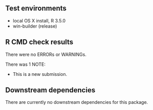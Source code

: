 ## Test environments
* local OS X install, R 3.5.0
* win-builder (release)

## R CMD check results
There were no ERRORs or WARNINGs.

There was 1 NOTE:

* This is a new submission.

## Downstream dependencies 
There are currently no downstream dependencies for this package. 
